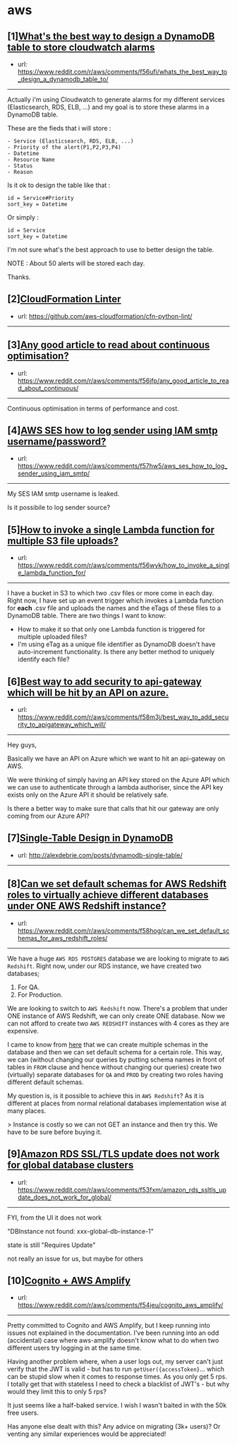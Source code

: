 # aws
## [1][What's the best way to design a DynamoDB table to store cloudwatch alarms](https://www.reddit.com/r/aws/comments/f56ufi/whats_the_best_way_to_design_a_dynamodb_table_to/)
- url: https://www.reddit.com/r/aws/comments/f56ufi/whats_the_best_way_to_design_a_dynamodb_table_to/
---
 Actually i'm using Cloudwatch to generate alarms for my different services (Elasticsearch, RDS, ELB, ...) and my goal is to store these alarms in a DynamoDB table.

These are the fieds that i will store :

    - Service (Elasticsearch, RDS, ELB, ...)  
    - Priority of the alert(P1,P2,P3,P4)  
    - Datetime  
    - Resource Name  
    - Status  
    - Reason 

Is it ok to design the table like that :

    id = Service#Priority 
    sort_key = Datetime 

Or simply :

    id = Service 
    sort_key = Datetime 

I'm not sure what's the best approach to use to better design the table.

NOTE : About 50 alerts will be stored each day.

Thanks.
## [2][CloudFormation Linter](https://www.reddit.com/r/aws/comments/f4w7qy/cloudformation_linter/)
- url: https://github.com/aws-cloudformation/cfn-python-lint/
---

## [3][Any good article to read about continuous optimisation?](https://www.reddit.com/r/aws/comments/f56jfp/any_good_article_to_read_about_continuous/)
- url: https://www.reddit.com/r/aws/comments/f56jfp/any_good_article_to_read_about_continuous/
---
Continuous optimisation in terms of performance and cost.
## [4][AWS SES how to log sender using IAM smtp username/password?](https://www.reddit.com/r/aws/comments/f57hw5/aws_ses_how_to_log_sender_using_iam_smtp/)
- url: https://www.reddit.com/r/aws/comments/f57hw5/aws_ses_how_to_log_sender_using_iam_smtp/
---
My SES IAM smtp username is leaked.

Is it possibile to log sender source?
## [5][How to invoke a single Lambda function for multiple S3 file uploads?](https://www.reddit.com/r/aws/comments/f56wyk/how_to_invoke_a_single_lambda_function_for/)
- url: https://www.reddit.com/r/aws/comments/f56wyk/how_to_invoke_a_single_lambda_function_for/
---
I have a bucket in S3 to which two .csv files or more come in each day. Right now, I have set up an event trigger which invokes a Lambda function for **each** .csv file and uploads the names and the eTags of these files to a DynamoDB table. There are two things I want to know:

* How to make it so that only one Lambda function is triggered for multiple uploaded files?
* I'm using eTag as a unique file identifier as DynamoDB doesn't have auto-increment functionality. Is there any better method to uniquely identify each file?
## [6][Best way to add security to api-gateway which will be hit by an API on azure.](https://www.reddit.com/r/aws/comments/f58m3j/best_way_to_add_security_to_apigateway_which_will/)
- url: https://www.reddit.com/r/aws/comments/f58m3j/best_way_to_add_security_to_apigateway_which_will/
---
Hey guys,

Basically we have an API on Azure which we want to hit an api-gateway on AWS.

We were thinking of simply having an API key stored on the Azure API which we can use to authenticate through a lambda authoriser, since the API key exists only on the Azure API it should be relatively safe.

Is there a better way to make sure that calls that hit our gateway are only coming from our Azure API?
## [7][Single-Table Design in DynamoDB](https://www.reddit.com/r/aws/comments/f4q5ha/singletable_design_in_dynamodb/)
- url: http://alexdebrie.com/posts/dynamodb-single-table/
---

## [8][Can we set default schemas for AWS Redshift roles to virtually achieve different databases under ONE AWS Redshift instance?](https://www.reddit.com/r/aws/comments/f58hog/can_we_set_default_schemas_for_aws_redshift_roles/)
- url: https://www.reddit.com/r/aws/comments/f58hog/can_we_set_default_schemas_for_aws_redshift_roles/
---
We have a huge `AWS RDS POSTGRES` database we are looking to migrate to `AWS Redshift`.
Right now, under our RDS instance, we have created two databases;
1. For QA.
2. For Production.

We are looking to switch to `AWS Redshift` now.
There's a problem that under ONE instance of AWS Redshift, we can only create ONE database.
Now we can not afford to create two `AWS REDSHIFT` instances with 4 cores as they are expensive.

I came to know from [here](https://stackoverflow.com/a/3282682/10190191) that we can create multiple schemas in the database and then we can set default schema for a certain role.
This way, we can (without changing our queries by putting schema names in front of tables in `FROM` clause and hence without changing our queries) create two (virtually) separate databases for `QA` and `PROD` by creating two roles having different default schemas.

My question is, is it possible to achieve this in `AWS Redshift`? 
As it is different at places from normal relational databases implementation wise at many places.



&gt; Instance is costly so we can not GET an instance and then try this. We have to be sure before buying it.
## [9][Amazon RDS SSL/TLS update does not work for global database clusters](https://www.reddit.com/r/aws/comments/f53fxm/amazon_rds_ssltls_update_does_not_work_for_global/)
- url: https://www.reddit.com/r/aws/comments/f53fxm/amazon_rds_ssltls_update_does_not_work_for_global/
---
FYI, from the UI it does not work

"DBInstance not found: xxx-global-db-instance-1"

state is still "Requires Update"

not really an issue for us, but maybe for others
## [10][Cognito + AWS Amplify](https://www.reddit.com/r/aws/comments/f54jeu/cognito_aws_amplify/)
- url: https://www.reddit.com/r/aws/comments/f54jeu/cognito_aws_amplify/
---
Pretty committed to Cognito and AWS Amplify, but I keep running into issues not explained in the documentation. I've been running into an odd (accidental) case where aws-amplify doesn't know what to do when two different users try logging in at the same time. 

Having another problem where, when a user logs out, my server can't just verify that the JWT is valid - but has to run `getUser({accessToken}`... which can be stupid slow when it comes to response times. As you only get 5 rps. I totally get that with stateless I need to check a blacklist of JWT's - but why would they limit this to only 5 rps? 

It just seems like a half-baked service. I wish I wasn't baited in with the 50k free users. 

Has anyone else dealt with this? Any advice on migrating (3k+ users)? Or venting any similar experiences would be appreciated!
